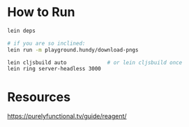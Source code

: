 
# How to Run

```sh
lein deps

# if you are so inclined:
lein run -m playground.hundy/download-pngs

lein cljsbuild auto             # or lein cljsbuild once
lein ring server-headless 3000
```

# Resources

https://purelyfunctional.tv/guide/reagent/
